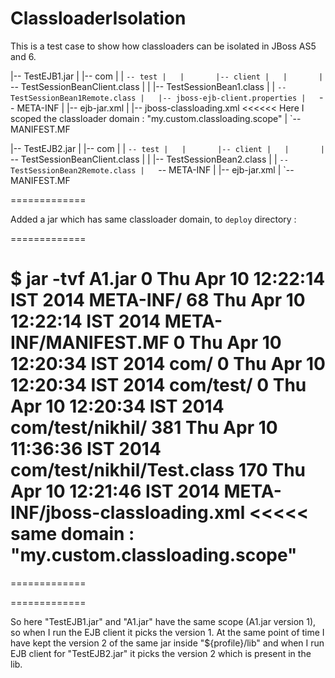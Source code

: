 ClassloaderIsolation
====================

This is a test case to show how classloaders can be isolated in JBoss AS5 and 6.


|-- TestEJB1.jar
|   |-- com
|   |   `-- test
|   |       |-- client
|   |       |   `-- TestSessionBeanClient.class
|   |       |-- TestSessionBean1.class
|   |       `-- TestSessionBean1Remote.class
|   |-- jboss-ejb-client.properties
|   `-- META-INF
|       |-- ejb-jar.xml
|       |-- jboss-classloading.xml                              <<<<<<   Here I scoped the classloader domain : "my.custom.classloading.scope"
|       `-- MANIFEST.MF


|-- TestEJB2.jar
|   |-- com
|   |   `-- test
|   |       |-- client
|   |       |   `-- TestSessionBeanClient.class
|   |       |-- TestSessionBean2.class
|   |       `-- TestSessionBean2Remote.class
|   `-- META-INF
|       |-- ejb-jar.xml
|       `-- MANIFEST.MF

=============


Added a jar which has same classloader domain, to `deploy` directory  :

=============

$ jar -tvf A1.jar
     0 Thu Apr 10 12:22:14 IST 2014 META-INF/
    68 Thu Apr 10 12:22:14 IST 2014 META-INF/MANIFEST.MF
     0 Thu Apr 10 12:20:34 IST 2014 com/
     0 Thu Apr 10 12:20:34 IST 2014 com/test/
     0 Thu Apr 10 12:20:34 IST 2014 com/test/nikhil/
   381 Thu Apr 10 11:36:36 IST 2014 com/test/nikhil/Test.class
   170 Thu Apr 10 12:21:46 IST 2014 META-INF/jboss-classloading.xml   <<<<< same domain : "my.custom.classloading.scope"
=============


=============

<classloading xmlns="urn:jboss:classloading:1.0"
	domain="my.custom.classloading.scope"
	export-all="NON_EMPTY"
	import-all="true"
	parent-first="false">
</classloading>

=============


So here "TestEJB1.jar" and "A1.jar" have the same scope (A1.jar version 1), so when I run the EJB client it picks the version 1. At the same point of time I have kept the version 2 of the same jar inside "${profile}/lib" and when I run EJB client for "TestEJB2.jar" it picks the version 2 which is present in the lib.
